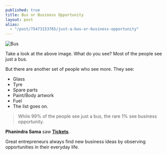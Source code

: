 ```yaml
---
published: true
title: Bus or Business Opportunity
layout: post
alias: 
  - "/post/75473153765/just-a-bus-or-business-opportunity"
---
```


![Bus](https://dl.dropboxusercontent.com/u/4296464/blog-images/bus.jpg)

Take a look at the above image. What do you see? Most of the people see just a bus.

But there are another set of people who see more. They see:

- Glass
- Tyre
- Spare parts
- Paint/Body artwork
- Fuel
- The list goes on.

> While 99% of the people see just a bus, the rare 1% see business opportunity.

**Phanindra Sama** saw **[Tickets](redbus.in)**.

Great entrepreneurs always find new business ideas by observing opportunities in their everyday life.